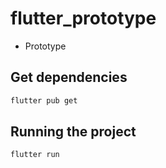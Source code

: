 # flutter_prototype

- Prototype

## Get dependencies

```bash
flutter pub get
```

## Running the project

```bash
flutter run
```
